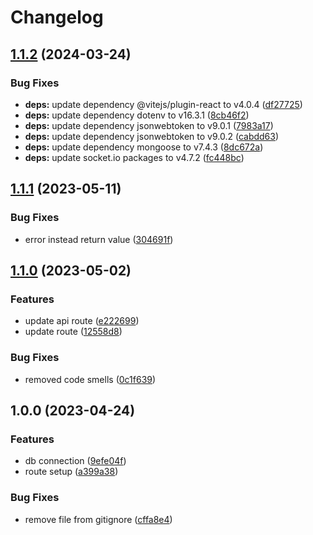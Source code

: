 # Changelog

## [1.1.2](https://github.com/TrackER-Corporation/tracker-organization-service/compare/v1.1.1...v1.1.2) (2024-03-24)


### Bug Fixes

* **deps:** update dependency @vitejs/plugin-react to v4.0.4 ([df27725](https://github.com/TrackER-Corporation/tracker-organization-service/commit/df27725a472a00a3e15ebb81cc93c6784d4fb312))
* **deps:** update dependency dotenv to v16.3.1 ([8cb46f2](https://github.com/TrackER-Corporation/tracker-organization-service/commit/8cb46f2c26e6c3af183355ab218a653fffb2c404))
* **deps:** update dependency jsonwebtoken to v9.0.1 ([7983a17](https://github.com/TrackER-Corporation/tracker-organization-service/commit/7983a17b740fe3377036c7fdd7b938646903b59d))
* **deps:** update dependency jsonwebtoken to v9.0.2 ([cabdd63](https://github.com/TrackER-Corporation/tracker-organization-service/commit/cabdd63962ba5f42aaf88c01a6fa60e77812a154))
* **deps:** update dependency mongoose to v7.4.3 ([8dc672a](https://github.com/TrackER-Corporation/tracker-organization-service/commit/8dc672a6a8cf6a2114f0aeb460becc6acb4a10c7))
* **deps:** update socket.io packages to v4.7.2 ([fc448bc](https://github.com/TrackER-Corporation/tracker-organization-service/commit/fc448bc8bf11d51e75722930b244c4a53c0929e8))

## [1.1.1](https://github.com/TrackER-Corporation/tracker-organization-service/compare/v1.1.0...v1.1.1) (2023-05-11)


### Bug Fixes

* error instead return value ([304691f](https://github.com/TrackER-Corporation/tracker-organization-service/commit/304691fef5b2eaff26255ea08edf98ffce0dc170))

## [1.1.0](https://github.com/TrackER-Corporation/tracker-organization-service/compare/v1.0.0...v1.1.0) (2023-05-02)


### Features

* update api route ([e222699](https://github.com/TrackER-Corporation/tracker-organization-service/commit/e222699b74056a04e35b169b267fae85b7f57c22))
* update route ([12558d8](https://github.com/TrackER-Corporation/tracker-organization-service/commit/12558d8a6177a6cde86a576a84ea53d971046c2e))


### Bug Fixes

* removed code smells ([0c1f639](https://github.com/TrackER-Corporation/tracker-organization-service/commit/0c1f6390fbad13e94e6ed0ac6ab6e187f091d703))

## 1.0.0 (2023-04-24)


### Features

* db connection ([9efe04f](https://github.com/TrackER-Corporation/tracker-organization-service/commit/9efe04f1da15a3ad16e9f26c3af715a69d3da631))
* route setup ([a399a38](https://github.com/TrackER-Corporation/tracker-organization-service/commit/a399a3885a5cca039be66579f71eb647c2337561))


### Bug Fixes

* remove file from gitignore ([cffa8e4](https://github.com/TrackER-Corporation/tracker-organization-service/commit/cffa8e4d8d4790c7f8e4a466475357d799c0742b))
